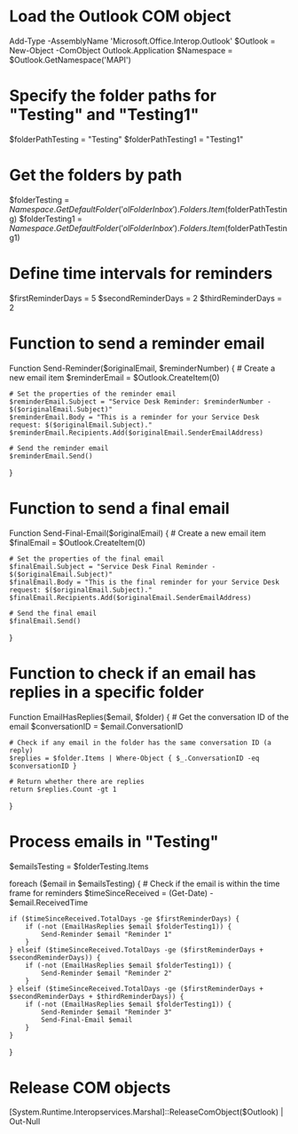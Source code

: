 # Load the Outlook COM object
Add-Type -AssemblyName 'Microsoft.Office.Interop.Outlook'
$Outlook = New-Object -ComObject Outlook.Application
$Namespace = $Outlook.GetNamespace('MAPI')

# Specify the folder paths for "Testing" and "Testing1"
$folderPathTesting = "Testing"
$folderPathTesting1 = "Testing1"

# Get the folders by path
$folderTesting = $Namespace.GetDefaultFolder('olFolderInbox').Folders.Item($folderPathTesting)
$folderTesting1 = $Namespace.GetDefaultFolder('olFolderInbox').Folders.Item($folderPathTesting1)

# Define time intervals for reminders
$firstReminderDays = 5
$secondReminderDays = 2
$thirdReminderDays = 2

# Function to send a reminder email
Function Send-Reminder($originalEmail, $reminderNumber) {
    # Create a new email item
    $reminderEmail = $Outlook.CreateItem(0)
    
    # Set the properties of the reminder email
    $reminderEmail.Subject = "Service Desk Reminder: $reminderNumber - $($originalEmail.Subject)"
    $reminderEmail.Body = "This is a reminder for your Service Desk request: $($originalEmail.Subject)."
    $reminderEmail.Recipients.Add($originalEmail.SenderEmailAddress)
    
    # Send the reminder email
    $reminderEmail.Send()
}

# Function to send a final email
Function Send-Final-Email($originalEmail) {
    # Create a new email item
    $finalEmail = $Outlook.CreateItem(0)
    
    # Set the properties of the final email
    $finalEmail.Subject = "Service Desk Final Reminder - $($originalEmail.Subject)"
    $finalEmail.Body = "This is the final reminder for your Service Desk request: $($originalEmail.Subject)."
    $finalEmail.Recipients.Add($originalEmail.SenderEmailAddress)
    
    # Send the final email
    $finalEmail.Send()
}

# Function to check if an email has replies in a specific folder
Function EmailHasReplies($email, $folder) {
    # Get the conversation ID of the email
    $conversationID = $email.ConversationID
    
    # Check if any email in the folder has the same conversation ID (a reply)
    $replies = $folder.Items | Where-Object { $_.ConversationID -eq $conversationID }
    
    # Return whether there are replies
    return $replies.Count -gt 1
}

# Process emails in "Testing"
$emailsTesting = $folderTesting.Items

foreach ($email in $emailsTesting) {
    # Check if the email is within the time frame for reminders
    $timeSinceReceived = (Get-Date) - $email.ReceivedTime
    
    if ($timeSinceReceived.TotalDays -ge $firstReminderDays) {
        if (-not (EmailHasReplies $email $folderTesting1)) {
            Send-Reminder $email "Reminder 1"
        }
    } elseif ($timeSinceReceived.TotalDays -ge ($firstReminderDays + $secondReminderDays)) {
        if (-not (EmailHasReplies $email $folderTesting1)) {
            Send-Reminder $email "Reminder 2"
        }
    } elseif ($timeSinceReceived.TotalDays -ge ($firstReminderDays + $secondReminderDays + $thirdReminderDays)) {
        if (-not (EmailHasReplies $email $folderTesting1)) {
            Send-Reminder $email "Reminder 3"
            Send-Final-Email $email
        }
    }
}

# Release COM objects
[System.Runtime.Interopservices.Marshal]::ReleaseComObject($Outlook) | Out-Null
